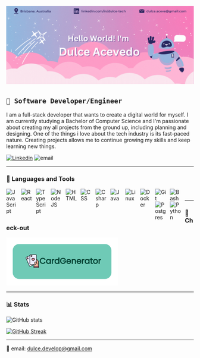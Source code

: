 ![alt-text](https://github.com/dulce-acevedo/dulce-acevedo/blob/main/banner_b.gif)

## **`🤖 Software Developer/Engineer`**

I am a full-stack developer that wants to create a digital world for myself. I am currently studying a Bachelor of Computer Science and I'm passionate about creating my all projects from the ground up, including planning and designing. One of the things i love about the tech industry is its fast-paced nature. Creating projects allows me to continue growing my skills and keep learning new things.
<p align="left">
<a href="https://www.linkedin.com/in/dulce-tech/"><img alt="Linkedin" title="linkedin" src="https://custom-icon-badges.demolab.com/badge/-Linkedin-blue?style=for-the-badge&logo=person-fill&logoColor=white"/></a>
<img alt="email" src="https://custom-icon-badges.demolab.com/badge/-dulce.develop@gmail.com-pink?style=for-the-badge&logo=mail&logoColor=black"/>
</p>

---

### 🧰 Languages and Tools

<img align="left" alt="JavaScript" width="30px" style="padding-right:10px;" src="https://cdn.jsdelivr.net/gh/devicons/devicon/icons/javascript/javascript-plain.svg" />
<img align="left" alt="React" width="30px" style="padding-right:10px;" src="https://cdn.jsdelivr.net/gh/devicons/devicon/icons/react/react-original.svg" />
<img align="left" alt="TypeScript" width="30px" style="padding-right:10px;" src="https://cdn.jsdelivr.net/gh/devicons/devicon/icons/typescript/typescript-plain.svg" />
<img align="left" alt="NodeJS" width="30px" style="padding-right:10px;" src="https://cdn.jsdelivr.net/gh/devicons/devicon/icons/nodejs/nodejs-original.svg" />
<img align="left" alt="HTML" width="30px" style="padding-right:10px;" src="https://cdn.jsdelivr.net/gh/devicons/devicon/icons/html5/html5-plain.svg" />
<img align="left" alt="CSS" width="30px" style="padding-right:10px;" src="https://cdn.jsdelivr.net/gh/devicons/devicon/icons/css3/css3-plain.svg" />

<img align="left" alt="Csharp" width="30px" style="padding-right:10px;" src="https://cdn.jsdelivr.net/gh/devicons/devicon/icons/csharp/csharp-original.svg" />
<img align="left" alt="Java" width="30px" style="padding-right:10px;" src="https://cdn.jsdelivr.net/gh/devicons/devicon/icons/java/java-original.svg"/>
<img align="left" alt="Linux" width="30px" style="padding-right:10px;" src="https://cdn.jsdelivr.net/gh/devicons/devicon/icons/linux/linux-original.svg" />
<img align="left" alt="Docker" width="30px" style="padding-right:10px;" src="https://cdn.jsdelivr.net/gh/devicons/devicon/icons/docker/docker-plain.svg" />
<img align="left" alt="Git" width="30px" style="padding-right:10px;" src="https://cdn.jsdelivr.net/gh/devicons/devicon/icons/git/git-original.svg" />
<img align="left" alt="Bash" width="30px" style="padding-right:10px;" src="https://cdn.jsdelivr.net/gh/devicons/devicon/icons/bash/bash-original.svg" />
<img align="left" alt="Postgres" width="30px" style="padding-right:10px;"src="https://cdn.jsdelivr.net/gh/devicons/devicon/icons/postgresql/postgresql-original.svg" />
          
<img align="left" alt="Python" width="30px" style="padding-right:10px;" src="https://cdn.jsdelivr.net/gh/devicons/devicon/icons/python/python-plain.svg" />
<br>

---

### 🚀 Check-out

<a href="https://github.com/dulce-acevedo/poker-cards-generator"><img alt="cardgenerator"  width="300px" title="cardgenerator repo" src="https://github.com/dulce-acevedo/dulce-acevedo/blob/main/CardGenerator.png"/></a>



---
### 📊 Stats
![GitHub stats](https://github-readme-stats.vercel.app/api?username=dulce-acevedo&show_icons=true&theme=jolly)

[![GitHub Streak](https://streak-stats.demolab.com?user=dulce-acevedo&theme=Javascript&date_format=M%20j%5B%2C%20Y%5D&background=DD8DC4&ring=37DDD8&fire=37DDD8&currStreakLabel=155553&currStreakNum=000000&sideLabels=155553)](https://git.io/streak-stats)

---
 📧   email: dulce.develop@gmail.com

